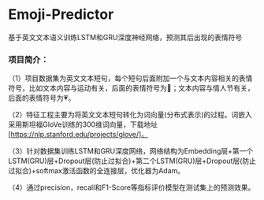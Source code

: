 # Emoji-Predictor
基于英文文本语义训练LSTM和GRU深度神经网络，预测其后出现的表情符号

### 项目简介：
（1）项目数据集为英文文本短句，每个短句后面附加一个与文本内容相关的表情符号，比如文本内容与运动有关，后面的表情符号为🎾；文本内容与情人节有关，后面的表情符号为💗。

（2）特征工程主要为将英文文本短句转化为词向量(分布式表示)的过程。词嵌入采用斯坦福GloVe训练的300维词向量，下载地址[https://nlp.stanford.edu/projects/glove/]。

（3）针对数据集训练LSTM和GRU深度网络，网络结构为Embedding层+第一个LSTM(GRU)层+Dropout层(防止过拟合)+第二个LSTM(GRU)层+Dropout层(防止过拟合)+softmax激活函数的全连接层，优化器为Adam。

（4）通过precision，recall和F1-Score等指标评价模型在测试集上的预测效果。
